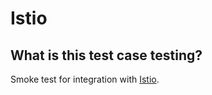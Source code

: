 # Istio
## What is this test case testing?

Smoke test for integration with [Istio](https://istio.io/).